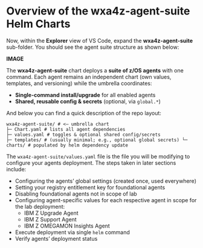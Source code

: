 # Overview of the wxa4z-agent-suite Helm Charts

Now, within the **Explorer** view of VS Code, expand the **wxa4z-agent-suite** sub-folder. You should see the agent suite structure as shown below:

**IMAGE**


The **wxa4z-agent-suite** chart deploys a **suite of z/OS agents** with one command. Each agent remains an independent chart (own values, templates, and versioning) while the umbrella coordinates:

* **Single-command install/upgrade** for all enabled agents
* **Shared, reusable config & secrets** (optional, via `global.*`)


And below you can find a quick description of the repo layout:
```
wxa4z-agent-suite/ # <— umbrella chart
├─ Chart.yaml # lists all agent dependencies
├─ values.yaml # toggles & optional shared config/secrets
├─ templates/ # (usually minimal; e.g., optional global secrets) └─ charts/ # populated by helm dependency update
```

The `wxa4z-agent-suite/values.yaml` file is the file you will be modifying to configure your agents deployment. The steps taken in later sections include:

- Configuring the agents’ global settings (created once, used everywhere)
- Setting your registry entitlement key for foundational agents
- Disabling foundational agents not in scope of lab
- Configuring agent-specific values for each respective agent in scope for the lab deployment:
    - IBM Z Upgrade Agent
    - IBM Z Support Agent
    - IBM Z OMEGAMON Insights Agent
- Execute deployment via single `helm` command
- Verify agents’ deployment status